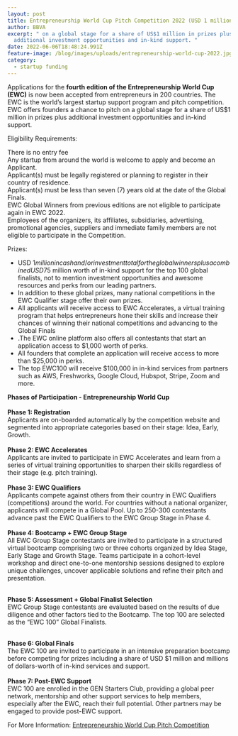 ```yaml
---
layout: post
title: Entrepreneurship World Cup Pitch Competition 2022 (USD 1 million in Prizes)
author: BBVA
excerpt: " on a global stage for a share of US$1 million in prizes plus
  additional investment opportunities and in-kind support. "
date: 2022-06-06T18:48:24.991Z
feature-image: /blog/images/uploads/entrepreneurship-world-cup-2022.jpg
category:
  - startup funding
---
```

Applications for the **fourth edition of the Entrepreneurship World Cup (EWC)** is now been accepted from entrepreneurs in 200 countries. The EWC is the world’s largest startup support program and pitch competition. EWC offers founders a chance to pitch on a global stage for a share of US$1 million in prizes plus additional investment opportunities and in-kind support.

Eligibility Requirements:

There is no entry fee\
Any startup from around the world is welcome to apply and become an Applicant.\
Applicant(s) must be legally registered or planning to register in their country of residence.\
Applicant(s) must be less than seven (7) years old at the date of the Global Finals.\
EWC Global Winners from previous editions are not eligible to participate again in EWC 2022.\
Employees of the organizers, its affiliates, subsidiaries, advertising, promotional agencies, suppliers and immediate family members are not eligible to participate in the Competition.

Prizes:

* USD $1 million in cash and/or investment total for the global winners plus a combined USD $75 million worth of in-kind support for the top 100 global finalists, not to mention investment opportunities and awesome resources and perks from our leading partners.
* In addition to these global prizes, many national competitions in the EWC Qualifier stage offer their own prizes.
* All applicants will receive access to EWC Accelerates, a virtual training program that helps entrepreneurs hone their skills and increase their chances of winning their national competitions and advancing to the Global Finals
* .The EWC online platform also offers all contestants that start an application access to $1,000 worth of perks.
* All founders that complete an application will receive access to more than $25,000 in perks.
* The top EWC100 will receive $100,000 in in-kind services from partners such as AWS, Freshworks, Google Cloud, Hubspot, Stripe, Zoom and more. 

**Phases of Participation - Entrepreneurship World Cup**\
\
**Phase 1: Registration**\
Applicants are on-boarded automatically by the competition website and segmented into appropriate categories based on their stage: Idea, Early, Growth.\
\
**Phase 2: EWC Accelerates**\
Applicants are invited to participate in EWC Accelerates and learn from a series of virtual training opportunities to sharpen their skills regardless of their stage (e.g. pitch training).\
\
**Phase 3: EWC Qualifiers**\
Applicants compete against others from their country in EWC Qualifiers (competitions) around the world. For countries without a national organizer, applicants will compete in a Global Pool. Up to 250-300 contestants advance past the EWC Qualifiers to the EWC Group Stage in Phase 4.\
\
**Phase 4: Bootcamp + EWC Group Stage**\
All EWC Group Stage contestants are invited to participate in a structured virtual bootcamp comprising two or three cohorts organized by Idea Stage, Early Stage and Growth Stage. Teams participate in a cohort-level workshop and direct one-to-one mentorship sessions designed to explore unique challenges, uncover applicable solutions and refine their pitch and presentation.

\
**Phase 5: Assessment + Global Finalist Selection**\
EWC Group Stage contestants are evaluated based on the results of due diligence and other factors tied to the Bootcamp. The top 100 are selected as the “EWC 100” Global Finalists.

\
**Phase 6: Global Finals**\
The EWC 100 are invited to participate in an intensive preparation bootcamp before competing for prizes including a share of USD $1 million and millions of dollars-worth of in-kind services and support.\
\
**Phase 7: Post-EWC Support**\
EWC 100 are enrolled in the GEN Starters Club, providing a global peer network, mentorship and other support services to help members, especially after the EWC, reach their full potential. Other partners may be engaged to provide post-EWC support.



For More Information: [Entrepreneurship World Cup Pitch Competition](https://www.genglobal.org/ewc/)
